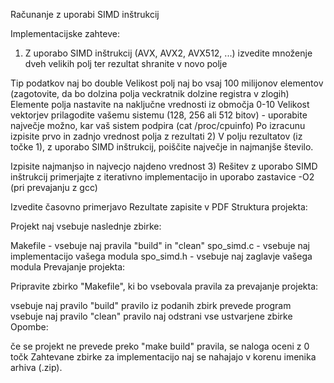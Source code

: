Računanje z uporabi SIMD inštrukcij

Implementacijske zahteve:

1) Z uporabo SIMD inštrukcij (AVX, AVX2, AVX512, ...) izvedite množenje dveh velikih polj ter rezultat shranite v novo polje

Tip podatkov naj bo double
Velikost polj naj bo vsaj 100 milijonov elementov (zagotovite, da bo dolzina polja veckratnik dolzine registra v zlogih)
Elemente polja nastavite na naključne vrednosti iz območja 0-10
Velikost vektorjev prilagodite vašemu sistemu (128, 256 ali 512 bitov) - uporabite največje možno, kar vaš sistem podpira (cat /proc/cpuinfo)
Po izracunu izpisite prvo in zadnjo vrednost polja z rezultati
2) V polju rezultatov (iz točke 1), z uporabo SIMD inštrukcij, poiščite največje in najmanjše število.

Izpisite najmanjso in najvecjo najdeno vrednost
3) Rešitev z uporabo SIMD inštrukcij primerjajte z iterativno implementacijo in uporabo zastavice -O2 (pri prevajanju z gcc)

Izvedite časovno primerjavo
Rezultate zapisite v PDF
Struktura projekta:

Projekt naj vsebuje naslednje zbirke:

Makefile - vsebuje naj pravila "build" in "clean"
spo_simd.c - vsebuje naj implementacijo vašega modula
spo_simd.h - vsebuje naj zaglavje vašega modula
Prevajanje projekta:

Pripravite zbirko "Makefile", ki bo vsebovala pravila za prevajanje projekta:

vsebuje naj pravilo "build"
pravilo iz podanih zbirk prevede program
vsebuje naj pravilo "clean"
pravilo naj odstrani vse ustvarjene zbirke
Opombe:

če se projekt ne prevede preko "make build" pravila, se naloga oceni z 0 točk
Zahtevane zbirke za implementacijo naj se nahajajo v korenu imenika arhiva (.zip).